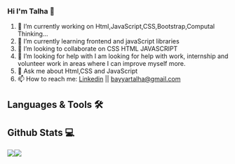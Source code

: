 ### Hi I'm Talha 👋






 1. 🔭 I’m currently working on Html,JavaScript,CSS,Bootstrap,Computal Thinking...
 2. 🌱 I’m currently learning frontend and javaScript libraries
 3. 👯 I’m looking to collaborate on CSS HTML JAVASCRIPT
 4. 🤔 I’m looking for help with I am looking for help with work, internship and volunteer work in areas where I can improve myself more.
 5. 💬 Ask me about Html,CSS and JavaScript
 6. 📫 How to reach me: [Linkedin](https://www.linkedin.com/in/talha-bayyar-12a2b7200/) || <bayyartalha@gmail.com>

 ## Languages & Tools 🛠️
 

 
 
 
 
 
 
 ## Github Stats 💻
 
<img  src="https://github-readme-stats.vercel.app/api?username=TalhaBayyar&show_icons=true&theme=dark"/><img src="https://github-readme-stats.vercel.app/api/top-langs?username=TalhaBayyar&layout=compact&theme=dark"/>


